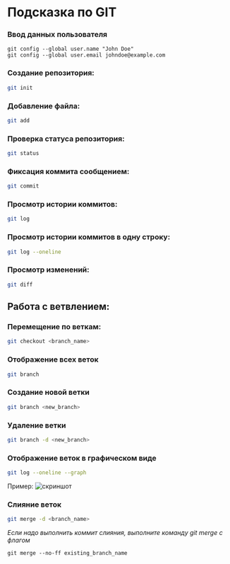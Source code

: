 # Подсказка по GIT

### Ввод данных пользователя
``````
git config --global user.name "John Doe"
git config --global user.email johndoe@example.com
``````

### Создание репозитория:
```sh
git init
```

### Добавление файла:
```sh
git add
```

### Проверка статуса репозитория:
```sh
git status
```

### Фиксация коммита сообщением:
```sh
git commit
```

### Просмотр истории коммитов:
```sh
git log
```

### Просмотр истории коммитов в одну строку:
```sh
git log --oneline
```

### Просмотр изменений:
```sh
git diff
```
## Работа с ветвлением:
### Перемещение по веткам:
```sh
git checkout <branch_name> 
```

### Отображение всех веток
```sh
git branch
```

### Создание новой ветки 
```sh
git branch <new_branch>
```

### Удаление ветки
```sh
git branch -d <new_branch>
```

### Отображение веток в графическом виде
```sh
git log --oneline --graph
``````
Пример:
![скриншот](example.jpg) 


### Слияние веток
```sh
git merge -d <branch_name>
``````
*Если надо выполнить коммит слияния, выполните команду git merge с флагом*
``````
git merge --no-ff existing_branch_name
``````